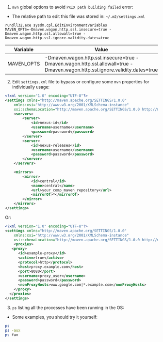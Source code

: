 1. `mvn` global options to avoid `PKIX path building failed` error:

- The relative path to edit this file was stored in: `~/.m2/settings.xml`

```env-var
rundll32.exe sysdm.cpl,EditEnvironmentVariables
MAVEN_OPTS=-Dmaven.wagon.http.ssl.insecure=true -Dmaven.wagon.http.ssl.allowall=true -Dmaven.wagon.http.ssl.ignore.validity.dates=true
```

| Variable   | Value                                                                                                                       |
| ---------- | --------------------------------------------------------------------------------------------------------------------------- |
| MAVEN_OPTS | -Dmaven.wagon.http.ssl.insecure=true -Dmaven.wagon.http.ssl.allowall=true -Dmaven.wagon.http.ssl.ignore.validity.dates=true |

2. Edit `settings.xml` file to bypass or configure some `mvn` properties for individually usage:

```xml
<?xml version="1.0" encoding="UTF-8"?>
<settings xmlns="http://maven.apache.org/SETTINGS/1.0.0"
	xmlns:xsi="http://www.w3.org/2001/XMLSchema-instance"
	xsi:schemaLocation="http://maven.apache.org/SETTINGS/1.0.0 http://maven.apache.org/xsd/settings-1.0.0.xsd">
	<servers>
		<server>
			<id>nexus-id</id>
			<username>username</username>
			<password>password</password>
		</server>
		<server>
			<id>nexus-releases</id>
			<username>username</username>
			<password>password</password>
		</server>
	</servers>

	<mirrors>
		<mirror>
			<id>central</id>
			<name>central</name>
			<url>your_comp_maven_repository</url>
			<mirrorOf>*</mirrorOf>
		</mirror>
	</mirrors>
</settings>
```

Or:

```xml
<?xml version="1.0" encoding="UTF-8"?>
<settings xmlns="http://maven.apache.org/SETTINGS/1.0.0"
	xmlns:xsi="http://www.w3.org/2001/XMLSchema-instance"
	xsi:schemaLocation="http://maven.apache.org/SETTINGS/1.0.0 http://maven.apache.org/xsd/settings-1.0.0.xsd">
	<proxies>
   <proxy>
      <id>example-proxy</id>
      <active>true</active>
      <protocol>http</protocol>
      <host>proxy.example.com</host>
      <port>8080</port>
      <username>proxy_user</username>
      <password>password</password>
      <nonProxyHosts>www.google.com|*.example.com</nonProxyHosts>
    </proxy>
  </proxies>
</settings>
```

3. `ps` listing all the processes have been running in the OS:

- Some examples, you should try it yourself:

```bash
ps
ps -aux
ps fax
```
